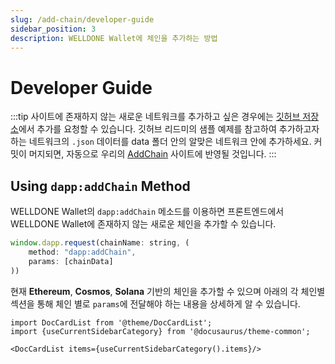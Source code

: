 ```yaml
---
slug: /add-chain/developer-guide
sidebar_position: 3
description: WELLDONE Wallet에 체인을 추가하는 방법
---
```


# Developer Guide

:::tip
사이트에 존재하지 않는 새로운 네트워크를 추가하고 싶은 경우에는 [깃허브 저장소](https://github.com/dsrvlabs/wds-addchain-data-list)에서 추가를 요청할 수 있습니다.
깃허브 리드미의 샘플 예제를 참고하여 추가하고자 하는 네트워크의 `.json` 데이터를 data 폴더 안의 알맞은 네트워크 안에 추가하세요. 커밋이 머지되면, 자동으로 우리의 [AddChain](https://addchain.welldonestudio.io) 사이트에 반영될 것입니다.
:::

## Using `dapp:addChain` Method

WELLDONE Wallet의 `dapp:addChain` 메소드를 이용하면 프론트엔드에서 WELLDONE Wallet에 존재하지 않는 새로운 체인을 추가할 수 있습니다.

```javascript
window.dapp.request(chainName: string, (
    method: "dapp:addChain",
    params: [chainData]
))
```

현재 **Ethereum**, **Cosmos**, **Solana** 기반의 체인을 추가할 수 있으며 아래의 각 체인별 섹션을 통해 체인 별로 `params`에 전달해야 하는 내용을 상세하게 알 수 있습니다.

```mdx-code-block
import DocCardList from '@theme/DocCardList';
import {useCurrentSidebarCategory} from '@docusaurus/theme-common';

<DocCardList items={useCurrentSidebarCategory().items}/>
```
